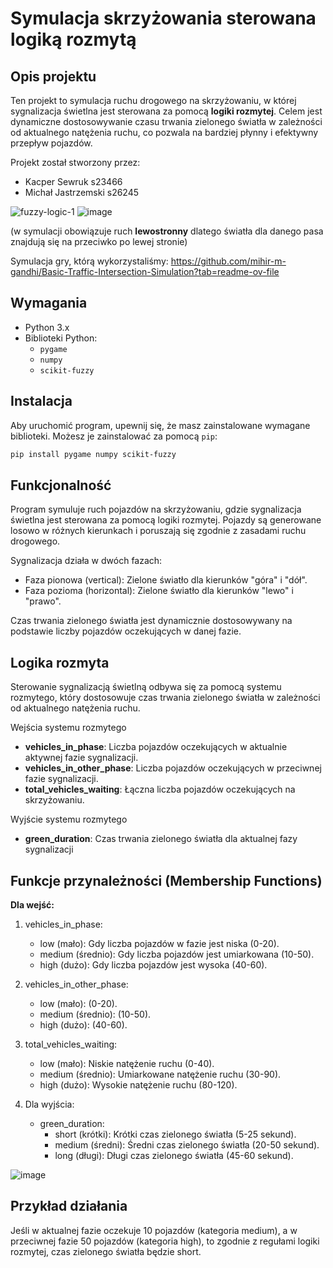 # Symulacja skrzyżowania sterowana logiką rozmytą

## Opis projektu

Ten projekt to symulacja ruchu drogowego na skrzyżowaniu, w której sygnalizacja świetlna jest sterowana za pomocą **logiki rozmytej**. Celem jest dynamiczne dostosowywanie czasu trwania zielonego światła w zależności od aktualnego natężenia ruchu, co pozwala na bardziej płynny i efektywny przepływ pojazdów.

Projekt został stworzony przez:

- Kacper Sewruk s23466
- Michał Jastrzemski s26245

![fuzzy-logic-1](https://github.com/user-attachments/assets/693d7f67-b74e-4c57-97b9-de24bcbd2af1)
![image](https://github.com/user-attachments/assets/d98f14be-14b1-4b38-a673-a6df48071f10)

(w symulacji obowiązuje ruch **lewostronny** dlatego światła dla danego pasa znajdują się na przeciwko po lewej stronie)

Symulacja gry, którą wykorzystaliśmy: 
https://github.com/mihir-m-gandhi/Basic-Traffic-Intersection-Simulation?tab=readme-ov-file





## Wymagania

- Python 3.x
- Biblioteki Python:
  - `pygame`
  - `numpy`
  - `scikit-fuzzy`

## Instalacja

Aby uruchomić program, upewnij się, że masz zainstalowane wymagane biblioteki. Możesz je zainstalować za pomocą `pip`:

```bash
pip install pygame numpy scikit-fuzzy
```


## Funkcjonalność

Program symuluje ruch pojazdów na skrzyżowaniu, gdzie sygnalizacja świetlna jest sterowana za pomocą logiki rozmytej. Pojazdy są generowane losowo w różnych kierunkach i poruszają się zgodnie z zasadami ruchu drogowego.

Sygnalizacja działa w dwóch fazach:
- Faza pionowa (vertical): Zielone światło dla kierunków "góra" i "dół".
- Faza pozioma (horizontal): Zielone światło dla kierunków "lewo" i "prawo".

Czas trwania zielonego światła jest dynamicznie dostosowywany na podstawie liczby pojazdów oczekujących w danej fazie.

## Logika rozmyta

Sterowanie sygnalizacją świetlną odbywa się za pomocą systemu rozmytego, który dostosowuje czas trwania zielonego światła w zależności od aktualnego natężenia ruchu.

Wejścia systemu rozmytego
- **vehicles_in_phase**: Liczba pojazdów oczekujących w aktualnie aktywnej fazie sygnalizacji.
- **vehicles_in_other_phase**: Liczba pojazdów oczekujących w przeciwnej fazie sygnalizacji.
- **total_vehicles_waiting**: Łączna liczba pojazdów oczekujących na skrzyżowaniu.

Wyjście systemu rozmytego
- **green_duration**: Czas trwania zielonego światła dla aktualnej fazy sygnalizacji


## Funkcje przynależności (Membership Functions)

**Dla wejść:**
1. vehicles_in_phase:
   - low (mało): Gdy liczba pojazdów w fazie jest niska (0-20).
   - medium (średnio): Gdy liczba pojazdów jest umiarkowana (10-50).
   - high (dużo): Gdy liczba pojazdów jest wysoka (40-60).
2. vehicles_in_other_phase:
   - low (mało): (0-20).
   - medium (średnio): (10-50).
   - high (dużo): (40-60).
3. total_vehicles_waiting:
   - low (mało): Niskie natężenie ruchu (0-40).
   - medium (średnio): Umiarkowane natężenie ruchu (30-90).
   - high (dużo): Wysokie natężenie ruchu (80-120).
  
4. Dla wyjścia:
   - green_duration:
     - short (krótki): Krótki czas zielonego światła (5-25 sekund).
     - medium (średni): Średni czas zielonego światła (20-50 sekund).
     - long (długi): Długi czas zielonego światła (45-60 sekund).
    
![image](https://github.com/user-attachments/assets/29d18e13-8d8a-48df-b1c9-e9459f4d4ca7)


## Przykład działania

Jeśli w aktualnej fazie oczekuje 10 pojazdów (kategoria medium), a w przeciwnej fazie 50 pojazdów (kategoria high), to zgodnie z regułami logiki rozmytej, czas zielonego światła będzie short.







